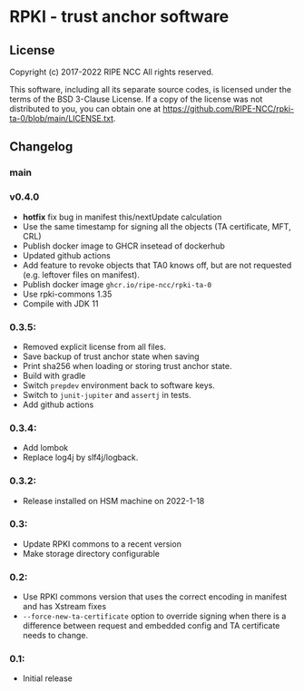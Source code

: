 RPKI - trust anchor software
============================

License
-------

Copyright (c) 2017-2022 RIPE NCC
All rights reserved.

This software, including all its separate source codes, is licensed under the
terms of the BSD 3-Clause License. If a copy of the license was not distributed
to you, you can obtain one at
https://github.com/RIPE-NCC/rpki-ta-0/blob/main/LICENSE.txt.

Changelog
---------

### main

### v0.4.0
  * **hotfix** fix bug in manifest this/nextUpdate calculation
  * Use the same timestamp for signing all the objects (TA certificate, MFT, CRL)
  * Publish docker image to GHCR insetead of dockerhub
  * Updated github actions
  * Add feature to revoke objects that TA0 knows off, but are not requested
    (e.g. leftover files on manifest).
  * Publish docker image `ghcr.io/ripe-ncc/rpki-ta-0`
  * Use rpki-commons 1.35
  * Compile with JDK 11

### 0.3.5:
  * Removed explicit license from all files.
  * Save backup of trust anchor state when saving
  * Print sha256 when loading or storing trust anchor state.
  * Build with gradle
  * Switch `prepdev` environment back to software keys.
  * Switch to `junit-jupiter` and `assertj` in tests.
  * Add github actions

### 0.3.4:
  * Add lombok
  * Replace log4j by slf4j/logback.

### 0.3.2:
  * Release installed on HSM machine on 2022-1-18

### 0.3:

  * Update RPKI commons to a recent version
  * Make storage directory configurable

### 0.2:

  * Use RPKI commons version that uses the correct encoding in manifest and has
    Xstream fixes
  * `--force-new-ta-certificate` option to override signing when there is a
    difference between request and embedded config and TA certificate needs to
    change.

### 0.1:

  * Initial release

